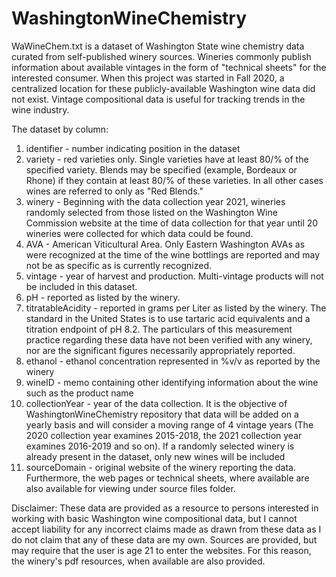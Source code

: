 # WashingtonWineChemistry

WaWineChem.txt is a dataset of Washington State wine chemistry data curated from self-published winery sources. Wineries commonly publish information about available vintages in the form of "technical sheets" for the interested consumer. When this project was started in Fall 2020, a centralized location for these publicly-available Washington wine data did not exist. Vintage compositional data is useful for tracking trends in the wine industry. 

The dataset by column:
1) identifier - number indicating position in the dataset
2) variety - red varieties only. Single varieties have at least 80/% of the specified variety. Blends may be specified (example, Bordeaux or Rhone) if they contain at least 80/% of these varieties. In all other cases wines are referred to only as "Red Blends."
3) winery - Beginning with the data collection year 2021, wineries randomly selected from those listed on the Washington Wine Commission website at the time of data collection for that year until 20 wineries were collected for which data could be found.
4) AVA - American Viticultural Area. Only Eastern Washington AVAs as were recognized at the time of the wine bottlings are reported and may not be as specific as is currently recognized.
5) vintage - year of harvest and production. Multi-vintage products will not be included in this dataset.
6) pH - reported as listed by the winery. 
7) titratableAcidity - reported in grams per Liter as listed by the winery. The standard in the United States is to use tartaric acid equivalents and a titration endpoint of pH 8.2. The particulars of this measurement practice regarding these data have not been verified with any winery, nor are the significant figures necessarily appropriately reported.
8) ethanol - ethanol concentration represented in %v/v as reported by the winery
9) wineID - memo containing other identifying information about the wine such as the product name
10) collectionYear - year of the data collection. It is the objective of WashingtonWineChemistry repository that data will be added on a yearly basis and will consider a moving range of 4 vintage years (The 2020 collection year examines 2015-2018, the 2021 collection year examines 2016-2019 and so on). If a randomly selected winery is already present in the dataset, only new wines will be included
11) sourceDomain - original website of the winery reporting the data. Furthermore, the web pages or technical sheets, where available are also available for viewing under source files folder.


Disclaimer: These data are provided as a resource to persons interested in working with basic Washington wine compositional data, but I cannot accept liability for any incorrect claims made as drawn from these data as I do not claim that any of these data are my own. Sources are provided, but may require that the user is age 21 to enter the websites. For this reason, the winery's pdf resources, when available are also provided.

